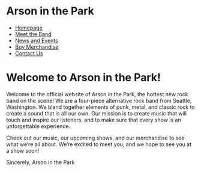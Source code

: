 # Arson in the Park
- [Homepage](index.md)
- [Meet the Band](MeetTheBand.md)
- [News and Events](NewsAndEvents.md)
- [Buy Merchandise](BuyMerchandise.md)
- [Contact Us](ContactUs.md)

# Welcome to Arson in the Park!

Welcome to the official website of Arson in the Park, the hottest new rock band on the scene! We are a four-piece alternative rock band from Seattle, Washington. We blend together elements of punk, metal, and classic rock to create a sound that is all our own. Our mission is to create music that will touch and inspire our listeners, and to make sure that every show is an unforgettable experience.

Check out our music, our upcoming shows, and our merchandise to see what we’re all about. We’re excited to meet you, and we hope to see you at a show soon!

Sincerely,
Arson in the Park
